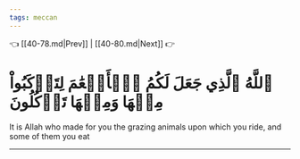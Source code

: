 ```yaml
---
tags: meccan
---
```


👈 [[40-78.md|Prev]] | [[40-80.md|Next]] 👉

# ٱللَّهُ ٱلَّذِي جَعَلَ لَكُمُ ٱلۡأَنۡعَٰمَ لِتَرۡكَبُواْ مِنۡهَا وَمِنۡهَا تَأۡكُلُونَ

It is Allah who made for you the grazing animals upon which you ride, and some of them you eat

---

